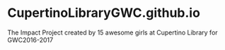 # CupertinoLibraryGWC.github.io
The Impact Project created by 15 awesome girls at Cupertino Library for GWC2016-2017 
